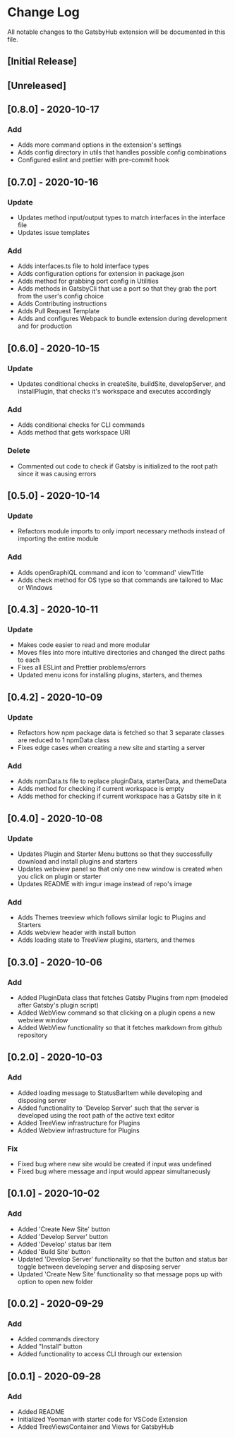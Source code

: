 # Change Log

All notable changes to the GatsbyHub extension will be documented in this file.

## [Initial Release]

## [Unreleased]

## [0.8.0] - 2020-10-17

### Add

- Adds more command options in the extension's settings
- Adds config directory in utils that handles possible config combinations
- Configured eslint and prettier with pre-commit hook

## [0.7.0] - 2020-10-16

### Update

- Updates method input/output types to match interfaces in the interface file
- Updates issue templates

### Add

- Adds interfaces.ts file to hold interface types
- Adds configuration options for extension in package.json
- Adds method for grabbing port config in Utilities
- Adds methods in GatsbyCli that use a port so that they grab the port from the user's config choice
- Adds Contributing instructions
- Adds Pull Request Template
- Adds and configures Webpack to bundle extension during development and for production

## [0.6.0] - 2020-10-15

### Update

- Updates conditional checks in createSite, buildSite, developServer, and installPlugin, that checks it's workspace and executes accordingly

### Add

- Adds conditional checks for CLI commands
- Adds method that gets workspace URI

### Delete

- Commented out code to check if Gatsby is initialized to the root path since it was causing errors

## [0.5.0] - 2020-10-14

### Update

- Refactors module imports to only import necessary methods instead of importing the entire module

### Add

- Adds openGraphiQL command and icon to 'command' viewTitle
- Adds check method for OS type so that commands are tailored to Mac or Windows

## [0.4.3] - 2020-10-11

### Update

- Makes code easier to read and more modular
- Moves files into more intuitive directories and changed the direct paths to each
- Fixes all ESLint and Prettier problems/errors
- Updated menu icons for installing plugins, starters, and themes

## [0.4.2] - 2020-10-09

### Update

- Refactors how npm package data is fetched so that 3 separate classes are reduced to 1 npmData class
- Fixes edge cases when creating a new site and starting a server

### Add

- Adds npmData.ts file to replace pluginData, starterData, and themeData
- Adds method for checking if current workspace is empty
- Adds method for checking if current workspace has a Gatsby site in it

## [0.4.0] - 2020-10-08

### Update

- Updates Plugin and Starter Menu buttons so that they successfully download and install plugins and starters
- Updates webview panel so that only one new window is created when you click on plugin or starter
- Updates README with imgur image instead of repo's image

### Add

- Adds Themes treeview which follows similar logic to Plugins and Starters
- Adds webview header with install button
- Adds loading state to TreeView plugins, starters, and themes

## [0.3.0] - 2020-10-06

### Add

- Added PluginData class that fetches Gatsby Plugins from npm (modeled after Gatsby's plugin script)
- Added WebView command so that clicking on a plugin opens a new webview window
- Added WebView functionality so that it fetches markdown from github repository

## [0.2.0] - 2020-10-03

### Add

- Added loading message to StatusBarItem while developing and disposing server
- Added functionality to 'Develop Server' such that the server is developed using the root path of the active text editor
- Added TreeView infrastructure for Plugins
- Added Webview infrastructure for Plugins

### Fix

- Fixed bug where new site would be created if input was undefined
- Fixed bug where message and input would appear simultaneously

## [0.1.0] - 2020-10-02

### Add

- Added 'Create New Site' button
- Added 'Develop Server' button
- Added 'Develop' status bar item
- Added 'Build Site' button
- Updated 'Develop Server' functionality so that the button and status bar toggle between developing server and disposing server
- Updated 'Create New Site' functionality so that message pops up with option to open new folder

## [0.0.2] - 2020-09-29

### Add

- Added commands directory
- Added "Install" button
- Added functionality to access CLI through our extension

## [0.0.1] - 2020-09-28

### Add

- Added README
- Initialized Yeoman with starter code for VSCode Extension
- Added TreeViewsContainer and Views for GatsbyHub
